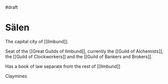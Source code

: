 #draft 
# Sälen
The capital city of [[Ilmbund]]. 

Seat of the [[Great Guilds of Ilmbund]], currently the [[Guild of Alchemists]], the [[Guild of Clockworkers]] and the [[Guild of Bankers and Brokers]].

Has a book of law separate from the rest of [[Ilmbund]]

Claymines